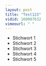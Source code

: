 ```yaml
---
layout: post
title: "Test123"
vidid: 160987632
vimeourl: " "
---
```

- Stichwort 1
- Stichwort 2
- Stichwort 3
- Stichwort 4
- Stichwort 5

